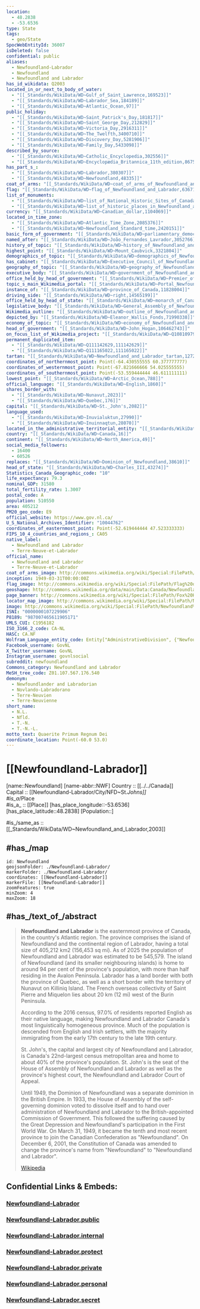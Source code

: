 ```yaml
---
location:
  - 48.2838
  - -53.6536
type: State
tags:
  - geo/State
SpocWebEntityId: 36007
isDeleted: false
confidential: public
aliases:
  - Newfoundland-Labrador
  - Newfoundland
  - Newfoundland and Labrador
has_id_wikidata: Q2003
located_in_or_next_to_body_of_water:
  - "[[_Standards/WikiData/WD~Gulf_of_Saint_Lawrence,169523]]"
  - "[[_Standards/WikiData/WD~Labrador_Sea,184189]]"
  - "[[_Standards/WikiData/WD~Atlantic_Ocean,97]]"
public_holiday:
  - "[[_Standards/WikiData/WD~Saint_Patrick's_Day,181817]]"
  - "[[_Standards/WikiData/WD~Saint_George_Day,212829]]"
  - "[[_Standards/WikiData/WD~Victoria_Day,2916311]]"
  - "[[_Standards/WikiData/WD~The_Twelfth,3400710]]"
  - "[[_Standards/WikiData/WD~Discovery_Day,5281906]]"
  - "[[_Standards/WikiData/WD~Family_Day,5433098]]"
described_by_source:
  - "[[_Standards/WikiData/WD~Catholic_Encyclopedia,302556]]"
  - "[[_Standards/WikiData/WD~Encyclopædia_Britannica_11th_edition,867541]]"
has_part_s_:
  - "[[_Standards/WikiData/WD~Labrador,380307]]"
  - "[[_Standards/WikiData/WD~Newfoundland,48335]]"
coat_of_arms: "[[_Standards/WikiData/WD~coat_of_arms_of_Newfoundland_and_Labrador,581070]]"
flag: "[[_Standards/WikiData/WD~flag_of_Newfoundland_and_Labrador,636719]]"
list_of_monuments:
  - "[[_Standards/WikiData/WD~list_of_National_Historic_Sites_of_Canada_in_Newfoundland_and_Labrador,742416]]"
  - "[[_Standards/WikiData/WD~list_of_historic_places_in_Newfoundland_and_Labrador,3250828]]"
currency: "[[_Standards/WikiData/WD~Canadian_dollar,1104069]]"
located_in_time_zone:
  - "[[_Standards/WikiData/WD~Atlantic_Time_Zone,2085376]]"
  - "[[_Standards/WikiData/WD~Newfoundland_Standard_time,2420151]]"
basic_form_of_government: "[[_Standards/WikiData/WD~parliamentary_democracy,3043547]]"
named_after: "[[_Standards/WikiData/WD~João_Fernandes_Lavrador,3052766]]"
history_of_topic: "[[_Standards/WikiData/WD~history_of_Newfoundland_and_Labrador,3136824]]"
highest_point: "[[_Standards/WikiData/WD~Mount_Caubvick,3321804]]"
demographics_of_topic: "[[_Standards/WikiData/WD~demographics_of_Newfoundland_and_Labrador,5256046]]"
has_cabinet: "[[_Standards/WikiData/WD~Executive_Council_of_Newfoundland_and_Labrador,5419822]]"
geography_of_topic: "[[_Standards/WikiData/WD~geography_of_Newfoundland_and_Labrador,5535206]]"
executive_body: "[[_Standards/WikiData/WD~government_of_Newfoundland_and_Labrador,5589273]]"
office_held_by_head_of_government: "[[_Standards/WikiData/WD~Premier_of_Newfoundland_and_Labrador,7240356]]"
topic_s_main_Wikimedia_portal: "[[_Standards/WikiData/WD~Portal_Newfoundland_and_Labrador,10992090]]"
instance_of: "[[_Standards/WikiData/WD~province_of_Canada,11828004]]"
driving_side: "[[_Standards/WikiData/WD~right,14565199]]"
office_held_by_head_of_state: "[[_Standards/WikiData/WD~monarch_of_Canada,14931511]]"
legislative_body: "[[_Standards/WikiData/WD~General_Assembly_of_Newfoundland_and_Labrador,15150636]]"
Wikimedia_outline: "[[_Standards/WikiData/WD~outline_of_Newfoundland_and_Labrador,37483487]]"
depicted_by: "[[_Standards/WikiData/WD~Eleanor_Wallis_Fonds,71990338]]"
economy_of_topic: "[[_Standards/WikiData/WD~economy_of_Newfoundland_and_Labrador,101584259]]"
head_of_government: "[[_Standards/WikiData/WD~John_Hogan,106462743]]"
on_focus_list_of_Wikimedia_project: "[[_Standards/WikiData/WD~Q108109790,108109790]]"
permanent_duplicated_item:
  - "[[_Standards/WikiData/WD~Q111142629,111142629]]"
  - "[[_Standards/WikiData/WD~Q111165022,111165022]]"
tartan: "[[_Standards/WikiData/WD~Newfoundland_and_Labrador_tartan,127278531]]"
coordinates_of_northernmost_point: Point(-64.430555555 60.377777777)
coordinates_of_westernmost_point: Point(-67.821666666 54.025555555)
coordinates_of_southernmost_point: Point(-53.559444444 46.611111111)
lowest_point: "[[_Standards/WikiData/WD~Arctic_Ocean,788]]"
official_language: "[[_Standards/WikiData/WD~English,1860]]"
shares_border_with:
  - "[[_Standards/WikiData/WD~Nunavut,2023]]"
  - "[[_Standards/WikiData/WD~Quebec,176]]"
capital: "[[_Standards/WikiData/WD~St._John's,2082]]"
language_used:
  - "[[_Standards/WikiData/WD~Inuvialuktun,27990]]"
  - "[[_Standards/WikiData/WD~Inuinnaqtun,28070]]"
located_in_the_administrative_territorial_entity: "[[_Standards/WikiData/WD~Canada,16]]"
country: "[[_Standards/WikiData/WD~Canada,16]]"
continent: "[[_Standards/WikiData/WD~North_America,49]]"
social_media_followers:
  - 16400
  - 60526
replaces: "[[_Standards/WikiData/WD~Dominion_of_Newfoundland,38610]]"
head_of_state: "[[_Standards/WikiData/WD~Charles_III,43274]]"
Statistics_Canada_Geographic_code: "10"
life_expectancy: 79.3
nominal_GDP: 31580
total_fertility_rate: 1.3007
postal_code: A
population: 510550
area: 405212
PM20_geo_code: E9
official_website: https://www.gov.nl.ca/
U_S_National_Archives_Identifier: "10044762"
coordinates_of_easternmost_point: Point(-52.619444444 47.523333333)
FIPS_10_4_countries_and_regions_: CA05
native_label:
  - Newfoundland and Labrador
  - Terre-Neuve-et-Labrador
official_name:
  - Newfoundland and Labrador
  - Terre-Neuve-et-Labrador
coat_of_arms_image: http://commons.wikimedia.org/wiki/Special:FilePath/Coat%20of%20Arms%20of%20Newfoundland%20and%20Labrador.svg
inception: 1949-03-31T00:00:00Z
flag_image: http://commons.wikimedia.org/wiki/Special:FilePath/Flag%20of%20Newfoundland%20and%20Labrador.svg
geoshape: http://commons.wikimedia.org/data/main/Data:Canada/Newfoundland+and+Labrador.map
page_banner: http://commons.wikimedia.org/wiki/Special:FilePath/Fox%20Harbour%20%28Newfoundland%29%20banner%20Sunset.jpg
locator_map_image: http://commons.wikimedia.org/wiki/Special:FilePath/Newfoundland%20and%20Labrador%20in%20Canada%202.svg
image: http://commons.wikimedia.org/wiki/Special:FilePath/Newfoundland%20in%20winter%20as%20seen%20by%20Envisat%20ESA229908.jpg
ISNI: "0000000107229906"
P8189: "987007465611905171"
UMLS_CUI: C1956182
ISO_3166_2_code: CA-NL
HASC: CA.NF
Wolfram_Language_entity_code: Entity["AdministrativeDivision", {"NewfoundlandAndLabrador", "Canada"}]
Facebook_username: GovNL
X_Twitter_username: GovNL
Instagram_username: govnlsocial
subreddit: newfoundland
Commons_category: Newfoundland and Labrador
MeSH_tree_code: Z01.107.567.176.540
demonym:
  - Newfoundlander and Labradorian
  - Novlando-Labradorano
  - Terre-Neuvien
  - Terre-Neuvienne
short_name:
  - N.L.
  - Nfld.
  - T.-N.
  - T.-N.-L.
motto_text: Quaerite Primum Regnum Dei
coordinate_location: Point(-60.0 53.0)
---
```


# [[Newfoundland-Labrador]] 

[name::Newfoundland] 
[name-abbr::NWF] 
Country :: [[../../Canada]]  
Capital :: [[Newfoundland-Labrador/City/NFD~St._Johns]]  
#is_a_/Place  
#is_a_ :: [[Place]] 
[has_place_longitude::-53.6536] 
[has_place_latitude::48.2838] 
[Population::] 

#is_/same_as :: [[_Standards/WikiData/WD~Newfoundland_and_Labrador,2003]] 

## #has_/map 

```leaflet
id: Newfoundland
geojsonFolder: ./Newfoundland-Labrador/
markerFolder: ./Newfoundland-Labrador/
coordinates: [[Newfoundland-Labrador]] 
markerFile: [[Newfoundland-Labrador]] 
zoomFeatures: true 
minZoom: 4 
maxZoom: 18
```


## #has_/text_of_/abstract 

> **Newfoundland and Labrador** is the easternmost province of Canada, in the country's Atlantic region. The province comprises the island of Newfoundland and the continental region of Labrador, having a total size of 405,212 km2 (156,453 sq mi).  As of 2025 the population of Newfoundland and Labrador was estimated to be 545,579. The island of Newfoundland (and its smaller neighbouring islands) is home to around 94 per cent of the province's population, with more than half residing in the Avalon Peninsula. Labrador has a land border with both the province of Quebec, as well as a short border with the territory of Nunavut on Killiniq Island. The French overseas collectivity of Saint Pierre and Miquelon lies about 20 km (12 mi) west of the Burin Peninsula.
>
> According to the 2016 census, 97.0% of residents reported English as their native language, making Newfoundland and Labrador Canada's most linguistically homogeneous province. Much of the population is descended from English and Irish settlers, with the majority immigrating from the early 17th century to the late 19th century.
>
> St. John's, the capital and largest city of Newfoundland and Labrador, is Canada's 22nd-largest census metropolitan area and home to about 40% of the province's population. St. John's is the seat of the House of Assembly of Newfoundland and Labrador as well as the province's highest court, the Newfoundland and Labrador Court of Appeal.
>
> Until 1949, the Dominion of Newfoundland was a separate dominion in the British Empire. In 1933, the House of Assembly of the self-governing dominion voted to dissolve itself and to hand over administration of Newfoundland and Labrador to the British-appointed Commission of Government. This followed the suffering caused by the Great Depression and Newfoundland's participation in the First World War. On March 31, 1949, it became the tenth and most recent province to join the Canadian Confederation as "Newfoundland". On December 6, 2001, the Constitution of Canada was amended to change the province's name from "Newfoundland" to "Newfoundland and Labrador".
>
> [Wikipedia](https://en.wikipedia.org/wiki/Newfoundland%20and%20Labrador)  

## Confidential Links & Embeds: 

### [Newfoundland-Labrador](/_Standards/Earth/Continent/America~North/Canada/provinces~Canada/Newfoundland-Labrador.md) 

### [Newfoundland-Labrador.public](/_public/Earth/Continent/America~North/Canada/provinces~Canada/Newfoundland-Labrador.public.md) 

### [Newfoundland-Labrador.internal](/_internal/Earth/Continent/America~North/Canada/provinces~Canada/Newfoundland-Labrador.internal.md) 

### [Newfoundland-Labrador.protect](/_protect/Earth/Continent/America~North/Canada/provinces~Canada/Newfoundland-Labrador.protect.md) 

### [Newfoundland-Labrador.private](/_private/Earth/Continent/America~North/Canada/provinces~Canada/Newfoundland-Labrador.private.md) 

### [Newfoundland-Labrador.personal](/_personal/Earth/Continent/America~North/Canada/provinces~Canada/Newfoundland-Labrador.personal.md) 

### [Newfoundland-Labrador.secret](/_secret/Earth/Continent/America~North/Canada/provinces~Canada/Newfoundland-Labrador.secret.md)

